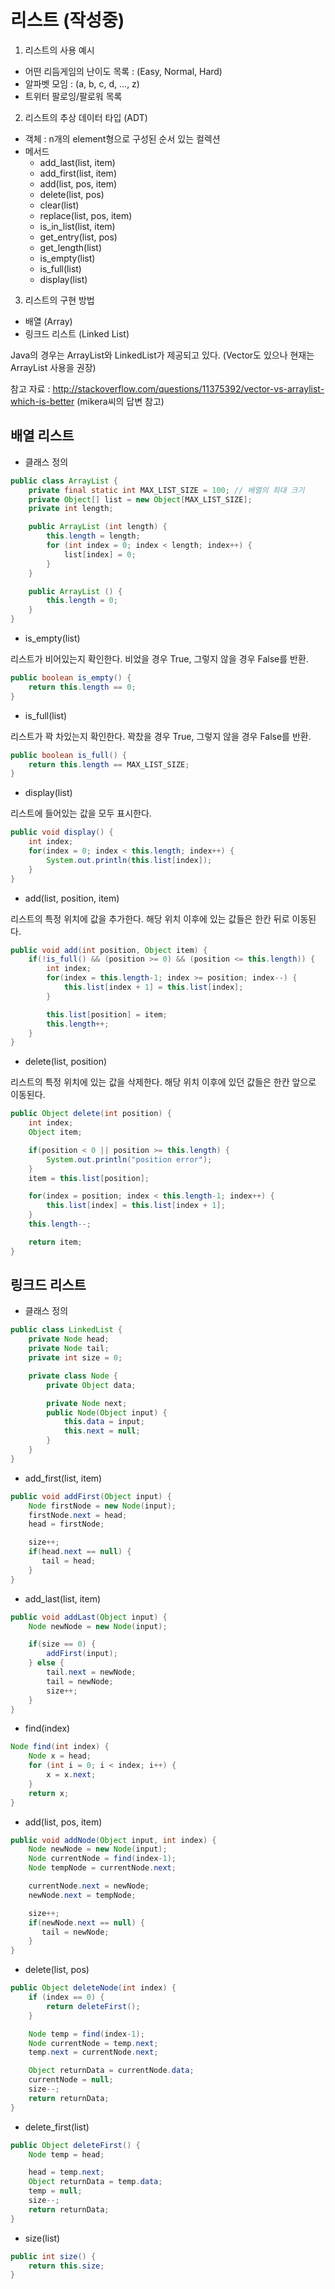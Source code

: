 # 리스트  (작성중)

1) 리스트의 사용 예시

* 어떤 리듬게임의 난이도 목록 : (Easy, Normal, Hard)
* 알파벳 모임 : (a, b, c, d, ..., z)
* 트위터 팔로잉/팔로워 목록



2) 리스트의 추상 데이터 타입 (ADT)

* 객체 : n개의 element형으로 구성된 순서 있는 컬렉션
* 메서드
  * add_last(list, item)
  * add_first(list, item)
  * add(list, pos, item)
  * delete(list, pos)
  * clear(list)
  * replace(list, pos, item)
  * is_in_list(list, item)
  * get_entry(list, pos)
  * get_length(list)
  * is_empty(list)
  * is_full(list)
  * display(list)



3) 리스트의 구현 방법

* 배열 (Array)
* 링크드 리스트 (Linked List)

Java의 경우는 ArrayList와 LinkedList가 제공되고 있다. (Vector도 있으나 현재는 ArrayList 사용을 권장)

참고 자료 : http://stackoverflow.com/questions/11375392/vector-vs-arraylist-which-is-better (mikera씨의 답변 참고)



## 배열 리스트

* 클래스 정의

```java
public class ArrayList {
    private final static int MAX_LIST_SIZE = 100; // 배열의 최대 크기
    private Object[] list = new Object[MAX_LIST_SIZE];
    private int length;

    public ArrayList (int length) {
        this.length = length;
        for (int index = 0; index < length; index++) {
            list[index] = 0;
        }
    }

    public ArrayList () {
        this.length = 0;
    }
}
```



* is_empty(list)

리스트가 비어있는지 확인한다. 비었을 경우 True, 그렇지 않을 경우 False를 반환.

```java
public boolean is_empty() {
    return this.length == 0;
}
```



* is_full(list)

리스트가 꽉 차있는지 확인한다. 꽉찼을 경우 True, 그렇지 않을 경우 False를 반환.

```java
public boolean is_full() {
    return this.length == MAX_LIST_SIZE;
}
```



* display(list)

리스트에 들어있는 값을 모두 표시한다.

```java
public void display() {
	int index;
	for(index = 0; index < this.length; index++) {
		System.out.println(this.list[index]);
	}
}
```



* add(list, position, item)

리스트의 특정 위치에 값을 추가한다. 해당 위치 이후에 있는 값들은 한칸 뒤로 이동된다.

```java
public void add(int position, Object item) {
    if(!is_full() && (position >= 0) && (position <= this.length)) {
    	int index;
    	for(index = this.length-1; index >= position; index--) {
      		this.list[index + 1] = this.list[index];
    	}

    	this.list[position] = item;
    	this.length++;
    }
}
```



* delete(list, position)

리스트의 특정 위치에 있는 값을 삭제한다. 해당 위치 이후에 있던 값들은 한칸 앞으로 이동된다.

```java
public Object delete(int position) {
    int index;
    Object item;

    if(position < 0 || position >= this.length) {
    	System.out.println("position error");
    }
    item = this.list[position];

    for(index = position; index < this.length-1; index++) {
    	this.list[index] = this.list[index + 1];
    }
    this.length--;

    return item;
}
```



## 링크드 리스트

* 클래스 정의

```java
public class LinkedList {
    private Node head;
    private Node tail;
    private int size = 0;

    private class Node {
        private Object data;

        private Node next;
        public Node(Object input) {
            this.data = input;
            this.next = null;
        }
    }
}
```



* add_first(list, item)

```java
public void addFirst(Object input) {
    Node firstNode = new Node(input);
    firstNode.next = head;
    head = firstNode;

    size++;
    if(head.next == null) {
   	   tail = head;
    }
}
```



* add_last(list, item)

```java
public void addLast(Object input) {
    Node newNode = new Node(input);

    if(size == 0) {
    	addFirst(input);
    } else {
    	tail.next = newNode;
    	tail = newNode;
    	size++;
    }
}
```



* find(index)

```java
Node find(int index) {
    Node x = head;
    for (int i = 0; i < index; i++) {
        x = x.next;
    }
    return x;
}
```



* add(list, pos, item)

```java
public void addNode(Object input, int index) {
    Node newNode = new Node(input);
    Node currentNode = find(index-1);
    Node tempNode = currentNode.next;

    currentNode.next = newNode;
    newNode.next = tempNode;

    size++;
    if(newNode.next == null) {
   	   tail = newNode;
    }
}
```



* delete(list, pos)

```java
public Object deleteNode(int index) {
    if (index == 0) {
 	    return deleteFirst();
    }

    Node temp = find(index-1);
    Node currentNode = temp.next;
    temp.next = currentNode.next;

    Object returnData = currentNode.data;
    currentNode = null;
    size--;
    return returnData;
}
```



* delete_first(list)

```java
public Object deleteFirst() {
    Node temp = head;

    head = temp.next;
    Object returnData = temp.data;
    temp = null;
    size--;
    return returnData;
}
```



* size(list)

```java
public int size() {
	return this.size;
}
```





